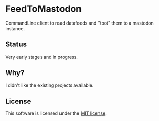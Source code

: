 # FeedToMastodon

CommandLine client to read datafeeds and "toot" them to a mastodon instance.

## Status

Very early stages and in progress.

## Why?

I didn't like the existing projects available.

## License

This software is licensed under the [MIT license](LICENSE).
